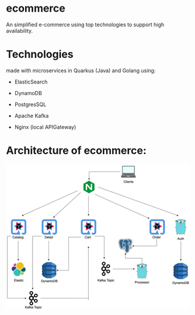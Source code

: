 # ecommerce
An simplified e-commerce using top technologies to support high availability.

# Technologies

made with microservices in Quarkus (Java) and Golang using:

* ElasticSearch
* DynamoDB
* PostgresSQL
* Apache Kafka

* Nginx (local APIGateway)

# Architecture of ecommerce:

![Image of Architecture](architecture.jpeg)

